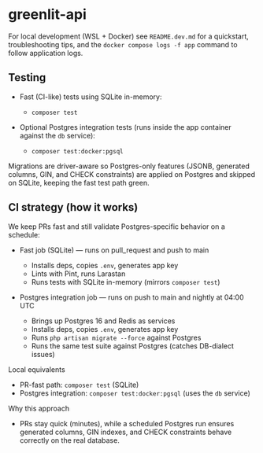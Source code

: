 # greenlit-api

For local development (WSL + Docker) see `README.dev.md` for a quickstart, troubleshooting tips, and the `docker compose logs -f app` command to follow application logs.

## Testing

- Fast (CI-like) tests using SQLite in-memory:
	- `composer test`

- Optional Postgres integration tests (runs inside the app container against the `db` service):
	- `composer test:docker:pgsql`

Migrations are driver-aware so Postgres-only features (JSONB, generated columns, GIN, and CHECK constraints) are applied on Postgres and skipped on SQLite, keeping the fast test path green.

## CI strategy (how it works)

We keep PRs fast and still validate Postgres-specific behavior on a schedule:

- Fast job (SQLite) — runs on pull_request and push to main
	- Installs deps, copies `.env`, generates app key
	- Lints with Pint, runs Larastan
	- Runs tests with SQLite in-memory (mirrors `composer test`)

- Postgres integration job — runs on push to main and nightly at 04:00 UTC
	- Brings up Postgres 16 and Redis as services
	- Installs deps, copies `.env`, generates app key
	- Runs `php artisan migrate --force` against Postgres
	- Runs the same test suite against Postgres (catches DB-dialect issues)

Local equivalents
- PR-fast path: `composer test` (SQLite)
- Postgres integration: `composer test:docker:pgsql` (uses the `db` service)

Why this approach
- PRs stay quick (minutes), while a scheduled Postgres run ensures generated columns, GIN indexes, and CHECK constraints behave correctly on the real database.